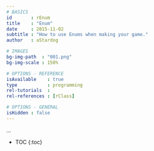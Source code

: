 ```yaml
---
# BASICS
id       : rEnum
title    : "Enum"
date     : 2015-11-02
subtitle : "How to use Enums when making your game."
author   : aStardog

# IMAGES
bg-img-path  : "001.png"
bg-img-scale : 150%

# OPTIONS - REFERENCE
isAvailable    : true
type           : programming
rel-tutorials  : 
rel-references : [rClass]

# OPTIONS - GENERAL
isHidden : false
---
```

...

* TOC
{:toc}